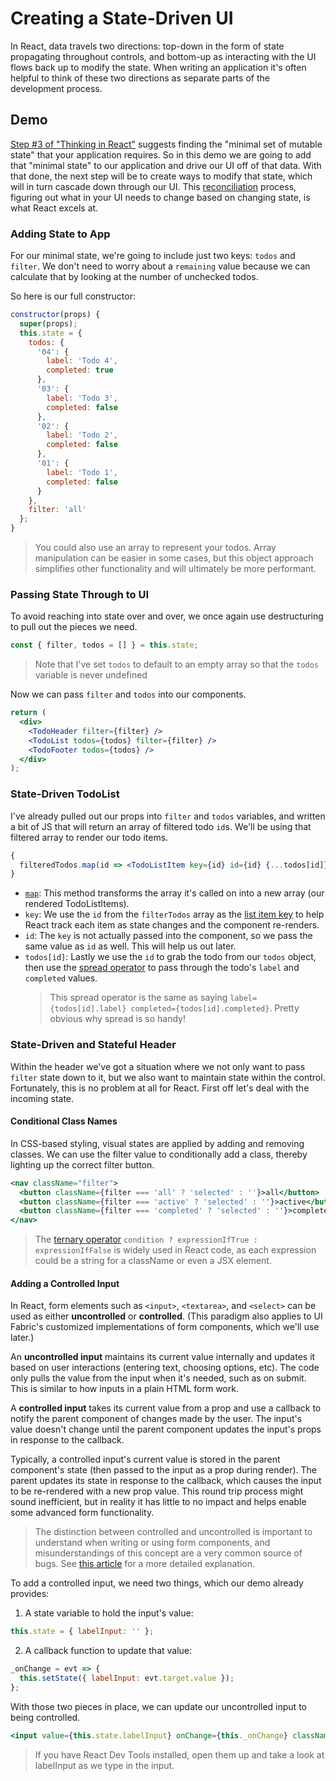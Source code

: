 # Creating a State-Driven UI

In React, data travels two directions: top-down in the form of state propagating throughout controls, and bottom-up as interacting with the UI flows back up to modify the state. When writing an application it's often helpful to think of these two directions as separate parts of the development process.

## Demo

[Step #3 of "Thinking in React"](https://reactjs.org/docs/thinking-in-react.html) suggests finding the "minimal set of mutable state" that your application requires. So in this demo we are going to add that "minimal state" to our application and drive our UI off of that data. With that done, the next step will be to create ways to modify that state, which will in turn cascade down through our UI. This [reconciliation](https://reactjs.org/docs/reconciliation.html) process, figuring out what in your UI needs to change based on changing state, is what React excels at.

### Adding State to App

For our minimal state, we're going to include just two keys: `todos` and `filter`. We don't need to worry about a `remaining` value because we can calculate that by looking at the number of unchecked todos.

So here is our full constructor:

```jsx
constructor(props) {
  super(props);
  this.state = {
    todos: {
      '04': {
        label: 'Todo 4',
        completed: true
      },
      '03': {
        label: 'Todo 3',
        completed: false
      },
      '02': {
        label: 'Todo 2',
        completed: false
      },
      '01': {
        label: 'Todo 1',
        completed: false
      }
    },
    filter: 'all'
  };
}
```

> You could also use an array to represent your todos. Array manipulation can be easier in some cases, but this object approach simplifies other functionality and will ultimately be more performant.

### Passing State Through to UI

To avoid reaching into state over and over, we once again use destructuring to pull out the pieces we need.

```jsx
const { filter, todos = [] } = this.state;
```

> Note that I've set `todos` to default to an empty array so that the `todos` variable is never undefined

Now we can pass `filter` and `todos` into our components.

```jsx
return (
  <div>
    <TodoHeader filter={filter} />
    <TodoList todos={todos} filter={filter} />
    <TodoFooter todos={todos} />
  </div>
);
```

### State-Driven TodoList

I've already pulled out our props into `filter` and `todos` variables, and written a bit of JS that will return an array of filtered todo `id`s. We'll be using that filtered array to render our todo items.

```jsx
{
  filteredTodos.map(id => <TodoListItem key={id} id={id} {...todos[id]} />);
}
```

- [`map`](https://developer.mozilla.org/en-US/docs/Web/JavaScript/Reference/Global_Objects/Array/map): This method transforms the array it's called on into a new array (our rendered TodoListItems).
- `key`: We use the `id` from the `filterTodos` array as the [list item key](https://reactjs.org/docs/lists-and-keys.html) to help React track each item as state changes and the component re-renders.
- `id`: The `key` is not actually passed into the component, so we pass the same value as `id` as well. This will help us out later.
- `todos[id]`: Lastly we use the `id` to grab the todo from our `todos` object, then use the [spread operator](https://developer.mozilla.org/en-US/docs/Web/JavaScript/Reference/Operators/Spread_syntax) to pass through the todo's `label` and `completed` values.
  > This spread operator is the same as saying `label={todos[id].label} completed={todos[id].completed}`. Pretty obvious why spread is so handy!

### State-Driven and Stateful Header

Within the header we've got a situation where we not only want to pass `filter` state down to it, but we also want to maintain state within the control. Fortunately, this is no problem at all for React. First off let's deal with the incoming state.

#### Conditional Class Names

In CSS-based styling, visual states are applied by adding and removing classes. We can use the filter value to conditionally add a class, thereby lighting up the correct filter button.

```jsx
<nav className="filter">
  <button className={filter === 'all' ? 'selected' : ''}>all</button>
  <button className={filter === 'active' ? 'selected' : ''}>active</button>
  <button className={filter === 'completed' ? 'selected' : ''}>completed</button>
</nav>
```

> The [ternary operator](https://developer.mozilla.org/en-US/docs/Web/JavaScript/Reference/Operators/Conditional_Operator) `condition ? expressionIfTrue : expressionIfFalse` is widely used in React code, as each expression could be a string for a className or even a JSX element.

#### Adding a Controlled Input

In React, form elements such as `<input>`, `<textarea>`, and `<select>` can be used as either **uncontrolled** or **controlled**. (This paradigm also applies to UI Fabric's customized implementations of form components, which we'll use later.)

An **uncontrolled input** maintains its current value internally and updates it based on user interactions (entering text, choosing options, etc). The code only pulls the value from the input when it's needed, such as on submit. This is similar to how inputs in a plain HTML form work.

A **controlled input** takes its current value from a prop and use a callback to notify the parent component of changes made by the user. The input's value doesn't change until the parent component updates the input's props in response to the callback.

Typically, a controlled input's current value is stored in the parent component's state (then passed to the input as a prop during render). The parent updates its state in response to the callback, which causes the input to be re-rendered with a new prop value. This round trip process might sound inefficient, but in reality it has little to no impact and helps enable some advanced form functionality.

> The distinction between controlled and uncontrolled is important to understand when writing or using form components, and misunderstandings of this concept are a very common source of bugs. See [this article](https://goshakkk.name/controlled-vs-uncontrolled-inputs-react/) for a more detailed explanation.

To add a controlled input, we need two things, which our demo already provides:

1. A state variable to hold the input's value:

```jsx
this.state = { labelInput: '' };
```

2. A callback function to update that value:

```jsx
_onChange = evt => {
  this.setState({ labelInput: evt.target.value });
};
```

With those two pieces in place, we can update our uncontrolled input to being controlled.

```jsx
<input value={this.state.labelInput} onChange={this._onChange} className="textfield" placeholder="add todo" />
```

> If you have React Dev Tools installed, open them up and take a look at labelInput as we type in the input.
